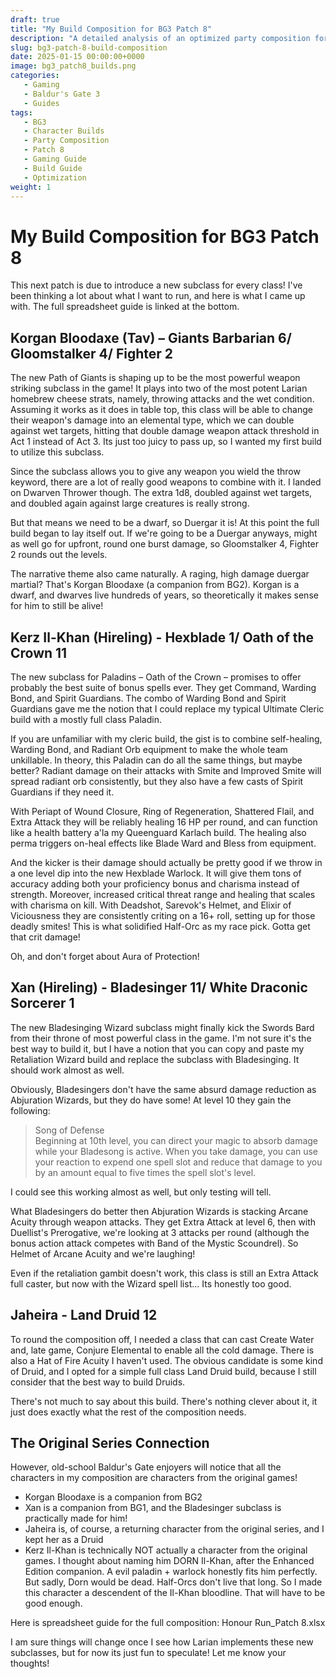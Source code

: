 ```yaml
---
draft: true
title: "My Build Composition for BG3 Patch 8"
description: "A detailed analysis of an optimized party composition for Baldur's Gate 3 Patch 8, featuring Giants Barbarian, Crown Paladin, Bladesinger Wizard, and Land Druid builds with connections to the original Baldur's Gate series"
slug: bg3-patch-8-build-composition
date: 2025-01-15 00:00:00+0000
image: bg3_patch8_builds.png
categories:
   - Gaming
   - Baldur's Gate 3
   - Guides
tags:
   - BG3
   - Character Builds
   - Party Composition
   - Patch 8
   - Gaming Guide
   - Build Guide
   - Optimization
weight: 1
---
```


# My Build Composition for BG3 Patch 8

This next patch is due to introduce a new subclass for every class! I've been thinking a lot about what I want to run, and here is what I came up with. The full spreadsheet guide is linked at the bottom.

## Korgan Bloodaxe (Tav) – Giants Barbarian 6/ Gloomstalker 4/ Fighter 2

The new Path of Giants is shaping up to be the most powerful weapon striking subclass in the game! It plays into two of the most potent Larian homebrew cheese strats, namely, throwing attacks and the wet condition. Assuming it works as it does in table top, this class will be able to change their weapon's damage into an elemental type, which we can double against wet targets, hitting that double damage weapon attack threshold in Act 1 instead of Act 3. Its just too juicy to pass up, so I wanted my first build to utilize this subclass. 

Since the subclass allows you to give any weapon you wield the throw keyword, there are a lot of really good weapons to combine with it. I landed on Dwarven Thrower though. The extra 1d8, doubled against wet targets, and doubled again against large creatures is really strong. 

But that means we need to be a dwarf, so Duergar it is! At this point the full build began to lay itself out. If we're going to be a Duergar anyways, might as well go for upfront, round one burst damage, so Gloomstalker 4, Fighter 2 rounds out the levels. 

The narrative theme also came naturally. A raging, high damage duergar martial? That's Korgan Bloodaxe (a companion from BG2). Korgan is a dwarf, and dwarves live hundreds of years, so theoretically it makes sense for him to still be alive!

## Kerz Il-Khan (Hireling) - Hexblade 1/ Oath of the Crown 11

The new subclass for Paladins – Oath of the Crown – promises to offer probably the best suite of bonus spells ever. They get Command, Warding Bond, and Spirit Guardians. The combo of Warding Bond and Spirit Guardians gave me the notion that I could replace my typical Ultimate Cleric build with a mostly full class Paladin. 

If you are unfamiliar with my cleric build, the gist is to combine self-healing, Warding Bond, and Radiant Orb equipment to make the whole team unkillable. In theory, this Paladin can do all the same things, but maybe better? Radiant damage on their attacks with Smite and Improved Smite will spread radiant orb consistently, but they also have a few casts of Spirit Guardians if they need it. 

With Periapt of Wound Closure, Ring of Regeneration, Shattered Flail, and Extra Attack they will be reliably healing 16 HP per round, and can function like a health battery a'la my Queenguard Karlach build. The healing also perma triggers on-heal effects like Blade Ward and Bless from equipment.

And the kicker is their damage should actually be pretty good if we throw in a one level dip into the new Hexblade Warlock. It will give them tons of accuracy adding both your proficiency bonus and charisma instead of strength. Moreover, increased critical threat range and healing that scales with charisma on kill. With Deadshot, Sarevok's Helmet, and Elixir of Viciousness they are consistently criting on a 16+ roll, setting up for those deadly smites! This is what solidified Half-Orc as my race pick. Gotta get that crit damage!

Oh, and don't forget about Aura of Protection!

## Xan (Hireling) - Bladesinger 11/ White Draconic Sorcerer 1 

The new Bladesinging Wizard subclass might finally kick the Swords Bard from their throne of most powerful class in the game. I'm not sure it's the best way to build it, but I have a notion that you can copy and paste my Retaliation Wizard build and replace the subclass with Bladesinging. It should work almost as well. 

Obviously, Bladesingers don't have the same absurd damage reduction as Abjuration Wizards, but they do have some! At level 10 they gain the following:

> Song of Defense  
> Beginning at 10th level, you can direct your magic to absorb damage while your Bladesong is active. When you take damage, you can use your reaction to expend one spell slot and reduce that damage to you by an amount equal to five times the spell slot's level.

I could see this working almost as well, but only testing will tell. 

What Bladesingers do better then Abjuration Wizards is stacking Arcane Acuity through weapon attacks. They get Extra Attack at level 6, then with Duellist's Prerogative, we're looking at 3 attacks per round (although the bonus action attack competes with Band of the Mystic Scoundrel). So Helmet of Arcane Acuity and we're laughing!

Even if the retaliation gambit doesn't work, this class is still an Extra Attack full caster, but now with the Wizard spell list... Its honestly too good. 

## Jaheira - Land Druid 12

To round the composition off, I needed a class that can cast Create Water and, late game, Conjure Elemental to enable all the cold damage. There is also a Hat of Fire Acuity I haven't used. The obvious candidate is some kind of Druid, and I opted for a simple full class Land Druid build, because I still consider that the best way to build Druids. 

There's not much to say about this build. There's nothing clever about it, it just does exactly what the rest of the composition needs. 

## The Original Series Connection

However, old-school Baldur's Gate enjoyers will notice that all the characters in my composition are characters from the original games!

* Korgan Bloodaxe is a companion from BG2
* Xan is a companion from BG1, and the Bladesinger subclass is practically made for him!
* Jaheira is, of course, a returning character from the original series, and I kept her as a Druid
* Kerz Il-Khan is technically NOT actually a character from the original games. I thought about naming him DORN Il-Khan, after the Enhanced Edition companion. A evil paladin + warlock honestly fits him perfectly. But sadly, Dorn would be dead. Half-Orcs don't live that long. So I made this character a descendent of the Il-Khan bloodline. That will have to be good enough.

Here is spreadsheet guide for the full composition: Honour Run_Patch 8.xlsx

I am sure things will change once I see how Larian implements these new subclasses, but for now its just fun to speculate! Let me know your thoughts!